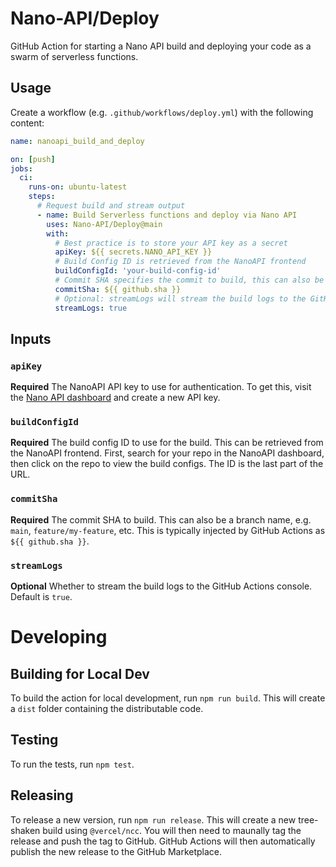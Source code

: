 # Nano-API/Deploy

GitHub Action for starting a Nano API build and deploying your code as a swarm of serverless functions.

## Usage

Create a workflow (e.g. `.github/workflows/deploy.yml`) with the following content:

```yaml
name: nanoapi_build_and_deploy

on: [push]
jobs:
  ci:
    runs-on: ubuntu-latest
    steps:
      # Request build and stream output
      - name: Build Serverless functions and deploy via Nano API
        uses: Nano-API/Deploy@main
        with:
          # Best practice is to store your API key as a secret
          apiKey: ${{ secrets.NANO_API_KEY }}
          # Build Config ID is retrieved from the NanoAPI frontend
          buildConfigId: 'your-build-config-id'
          # Commit SHA specifies the commit to build, this can also be a branch name 'main', etc.
          commitSha: ${{ github.sha }}
          # Optional: streamLogs will stream the build logs to the GitHub Actions console
          streamLogs: true
```

## Inputs

### `apiKey`

**Required** The NanoAPI API key to use for authentication. To get this, visit the [Nano API dashboard](https://app.nanoapi.io) and create a new API key.

### `buildConfigId`

**Required** The build config ID to use for the build. This can be retrieved from the NanoAPI frontend. First, search for your repo in the NanoAPI dashboard, then click on the repo to view the build configs. The ID is the last part of the URL.

### `commitSha`

**Required** The commit SHA to build. This can also be a branch name, e.g. `main`, `feature/my-feature`, etc. This is typically injected by GitHub Actions as `${{ github.sha }}`.

### `streamLogs`

**Optional** Whether to stream the build logs to the GitHub Actions console. Default is `true`.

# Developing

## Building for Local Dev

To build the action for local development, run `npm run build`. This will create a `dist` folder containing the distributable code.

## Testing

To run the tests, run `npm test`.

## Releasing

To release a new version, run `npm run release`. This will create a new tree-shaken build using `@vercel/ncc`. You will then need to maunally tag the release and push the tag to GitHub. GitHub Actions will then automatically publish the new release to the GitHub Marketplace.